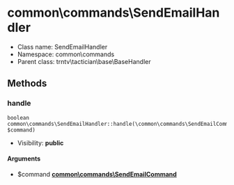 common\commands\SendEmailHandler
===============






* Class name: SendEmailHandler
* Namespace: common\commands
* Parent class: trntv\tactician\base\BaseHandler







Methods
-------


### handle

    boolean common\commands\SendEmailHandler::handle(\common\commands\SendEmailCommand $command)





* Visibility: **public**


#### Arguments
* $command **[common\commands\SendEmailCommand](common-commands-SendEmailCommand.md)**

